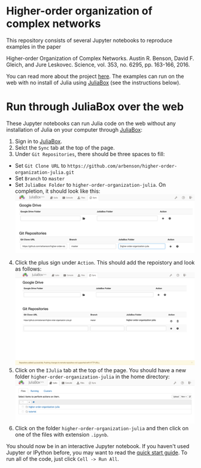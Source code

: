 # Higher-order organization of complex networks

This repository consists of several Jupyter notebooks to reproduce examples
in the paper

Higher-order Organization of Complex Networks.
Austin R. Benson, David F. Gleich, and Jure Leskovec.
Science, vol. 353, no. 6295, pp. 163-166, 2016.

You can read more about the project [here](http://snap.stanford.edu/higher-order/).
The examples can run on the web with no install of Julia using [JuliaBox](https://juliabox.org/)
(see the instructions below).


# Run through JuliaBox over the web

These Jupyter notebooks can run Julia code on the web without any installation
of Julia on your computer through [JuliaBox](https://juliabox.org/):

1. Sign in to [JuliaBox](https://juliabox.org/).
2. Selct the `Sync` tab at the top of the page.
3. Under `Git Repositories`, there should be three spaces to fill:
  * Set `Git Clone URL` to `https://github.com/arbenson/higher-order-organization-julia.git`
  * Set `Branch` to `master`
  * Set `JuliaBox Folder` to `higher-order-organization-julia`.
  On completion, it should look like this: ![Setting up GitHub repository sync](fig/sync1.png)
4. Click the plus sign under `Action`.  This should add the repoistory and look as follows:
![Synced GitHub repository](fig/sync2.png)
5. Click on the `IJulia` tab at the top of the page.  You should have a new folder `higher-order-organization-julia`
 in the home directory: ![JuliaBox home directory](fig/homedir.png)
6. Click on the folder `higher-order-organization-julia` and then click on one of the files with extension `.ipynb`.

You should now be in an interactive Jupyter notebook.  If you haven't used
Jupyter or IPython before, you may want to read the
[quick start guide](http://jupyter-notebook-beginner-guide.readthedocs.io/en/latest/index.html).
To run all of the code, just click `Cell -> Run All`.
